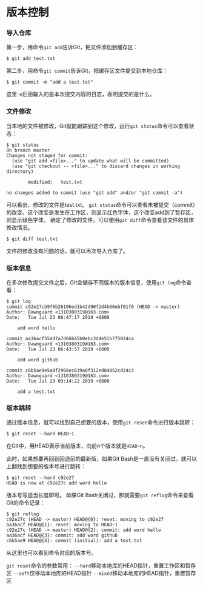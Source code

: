 版本控制
===================

###  导入仓库
第一步，用命令`git add`告诉Git，把文件添加到缓存区：

    $ git add test.txt

第二步，用命令`git commit`告诉Git，把缓存区文件提交到本地仓库：

    $ git commit -m "add a test.txt"
这里`-m`后面输入的是本次提交内容的日志，表明提交的是什么。

###  文件修改
当本地的文件被修改，Git就能跟踪到这个修改，运行`git status`命令可以查看状态：

    $ git status
    On branch master
    Changes not staged for commit:
      (use "git add <file>..." to update what will be committed)
      (use "git checkout -- <file>..." to discard changes in working directory)
    
            modified:   test.txt
    
    no changes added to commit (use "git add" and/or "git commit -a")
可以看出，修改的文件是test.txt。
`git status`命令可以查看未被提交（commit）的改变。这个改变是发生在工作区，则显示红色字体，这个改变add到了暂存区，则显示绿色字体。
确定了修改的文件，可以使用`git diff`命令查看该文件的具体修改情况。

    $ git diff test.txt
文件的修改没有问题的话，就可以再次导入仓库了。

###  版本信息
在多次修改提交文件之后，GIt会储存不同版本的版本信息，使用`git log`命令查看：

    $ git log
    commit c92e27cb9f6b26106ed1b42d90f2d4b66ebf01f0 (HEAD -> master)
    Author: Dawnguard <1310380319@163.com>
    Date:   Tue Jul 23 06:47:17 2019 +0800
    
        add word hello
    
    commit aa36acf55dd7a7d66b45b0ebc3d4e51b775824ca
    Author: Dawnguard <1310380319@163.com>
    Date:   Tue Jul 23 06:43:57 2019 +0800
    
        add word github
    
    commit c6b5ae9e5a8f2968ec639a0f312ed84852cd24c3
    Author: Dawnguard <1310380319@163.com>
    Date:   Tue Jul 23 03:14:22 2019 +0800
    
        add a test.txt


###  版本跳转

通过版本信息，就可以找到自己想要的版本，使用`git reset`命令进行版本跳转：

    $ git reset --hard HEAD~1
在Git中，用HEAD表示当前版本，向前n个版本就是`HEAD~n`。

此时，如果想要再回到回退前的最新版，如果Git Bash是一直没有关闭过，就可以上翻找到想要的版本号进行跳转：

    $ git reset --hard c92e27
    HEAD is now at c92e27c add word hello
版本号写适当长度即可。
如果Git Bash关闭过，那就需要`git reflog`命令来查看Git的命令记录：

    $ git reflog
    c92e27c (HEAD -> master) HEAD@{0}: reset: moving to c92e27
    aa36acf HEAD@{1}: reset: moving to HEAD~1
    c92e27c (HEAD -> master) HEAD@{2}: commit: add word hello
    aa36acf HEAD@{3}: commit: add word github
    c6b5ae9 HEAD@{4}: commit (initial): add a test.txt
从这里也可以看到命令对应的版本号。

`git reset`命令的参数常用：
`--hard`移动本地库的HEAD指针，重置工作区和暂存区
`--soft`仅移动本地库的HEAD指针
`--mixed`移动本地库的HEAD指针，重置暂存区


